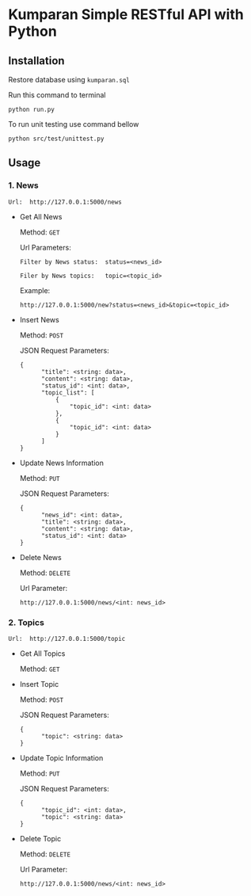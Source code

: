 # Kumparan Simple RESTful API with Python

## Installation
Restore database using `kumparan.sql`

Run this command to terminal
```
python run.py
```
To run unit testing use command bellow
```
python src/test/unittest.py
```
## Usage
### 1. News
    Url:  http://127.0.0.1:5000/news
  - Get All News

    Method: `GET`
    
    Url Parameters:

    ```
    Filter by News status:  status=<news_id>

    Filer by News topics:   topic=<topic_id>
    ```
    Example:
    ```
    http://127.0.0.1:5000/new?status=<news_id>&topic=<topic_id>
    ```
  - Insert News
    
    Method: `POST`

    JSON Request Parameters:
    ```
    {
          "title": <string: data>,
          "content": <string: data>,
          "status_id": <int: data>,
          "topic_list": [
              {
                  "topic_id": <int: data>
              },
              {
                  "topic_id": <int: data>
              }
          ]
    }
    ```
  - Update News Information

    Method: `PUT`

    JSON Request Parameters:
    ```
    {
          "news_id": <int: data>,
          "title": <string: data>,
          "content": <string: data>,
          "status_id": <int: data>
    }
    ```
  - Delete News

    Method: `DELETE`

    Url Parameter:
    ```
    http://127.0.0.1:5000/news/<int: news_id>
    ```

### 2. Topics
    Url:  http://127.0.0.1:5000/topic
  - Get All Topics

    Method: `GET`

  - Insert Topic

    Method: `POST`

    JSON Request Parameters:
    ```
    {
          "topic": <string: data>
    }
    ```
  - Update Topic Information

    Method: `PUT`

    JSON Request Parameters:
    ```
    {
          "topic_id": <int: data>,
          "topic": <string: data>
    }
    ```
  - Delete Topic

    Method: `DELETE`

    Url Parameter:
    ```
    http://127.0.0.1:5000/news/<int: news_id>
    ```
